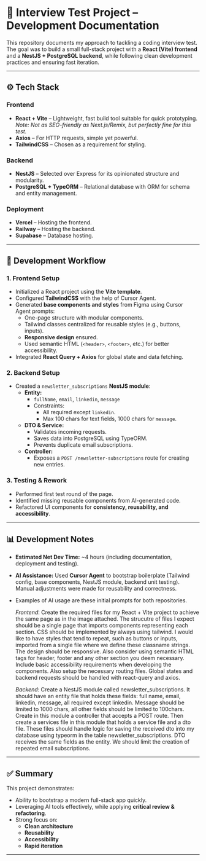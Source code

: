 # 📄 Interview Test Project – Development Documentation

This repository documents my approach to tackling a coding interview test.  
The goal was to build a small full-stack project with a **React (Vite) frontend** and a **NestJS + PostgreSQL backend**, while following clean development practices and ensuring fast iteration.

---

## ⚙️ Tech Stack

### Frontend
- **React + Vite** – Lightweight, fast build tool suitable for quick prototyping.  
  *Note: Not as SEO-friendly as Next.js/Remix, but perfectly fine for this test.*
- **Axios** – For HTTP requests, simple yet powerful.
- **TailwindCSS** – Chosen as a requirement for styling.

### Backend
- **NestJS** – Selected over Express for its opinionated structure and modularity.
- **PostgreSQL + TypeORM** – Relational database with ORM for schema and entity management.

### Deployment
- **Vercel** – Hosting the frontend.
- **Railway** – Hosting the backend.
- **Supabase** – Database hosting.

---

## 🚀 Development Workflow

### 1. Frontend Setup
- Initialized a React project using the **Vite template**.
- Configured **TailwindCSS** with the help of Cursor Agent.
- Generated **base components and styles** from Figma using Cursor Agent prompts:
  - One-page structure with modular components.
  - Tailwind classes centralized for reusable styles (e.g., buttons, inputs).
  - **Responsive design** ensured.
  - Used semantic HTML (`<header>`, `<footer>`, etc.) for better accessibility.
- Integrated **React Query + Axios** for global state and data fetching.

### 2. Backend Setup
- Created a `newsletter_subscriptions` **NestJS module**:
  - **Entity:**  
    - `fullName`, `email`, `linkedin`, `message`
    - Constraints:
      - All required except `linkedin`.
      - Max 100 chars for text fields, 1000 chars for `message`.
  - **DTO & Service:**  
    - Validates incoming requests.
    - Saves data into PostgreSQL using TypeORM.
    - Prevents duplicate email subscriptions.
  - **Controller:**  
    - Exposes a `POST /newsletter-subscriptions` route for creating new entries.

### 3. Testing & Rework
- Performed first test round of the page.
- Identified missing reusable components from AI-generated code.
- Refactored UI components for **consistency, reusability, and accessibility**.

---

## 📊 Development Notes
- **Estimated Net Dev Time:** ~4 hours (including documentation, deployment and testing).
- **AI Assistance:** Used **Cursor Agent** to bootstrap boilerplate (Tailwind config, base components, NestJS module, backend unit testing).  
  Manual adjustments were made for reusability and correctness.
  
- Examples of AI usage are these initial prompts for both repositories. 
  
  *Frontend*:
  Create the required files for my React + Vite project to achieve the same page as in the image attached. The strucutre of files I expect should be a single page that imports components representing each section. CSS should be implemented by        always using tailwind. I would like to have styles that tend to repeat, such as buttons or inputs, imported from a single file where we define these classname strings. The design should be responsive. Also consider using semantic HTML tags for     header, footer and any other section you deem necessary. Include basic accessibility requirements when developing the components. Also setup the necessary routing files. Global states and backend requests should be handled with react-query and     axios. 

  *Backend*:
  Create a NestJS module called newsletter_subscriptions. It should have an entity file that holds these fields: full name, email, linkedin, message, all required except linkedin. Message should be limited to 1000 chars, all other fields should be   limited to 100chars. Create in this module a controller that accepts a POST route. Then create a services file in this module that holds a service file and a dto file. These files should handle logic for saving the received dto into my database    using typeorm in the table newsletter_subscriptions. DTO receives the same fields as the entity. We should limit the creation of repeated email subscriptions.

---

## ✅ Summary
This project demonstrates:
- Ability to bootstrap a modern full-stack app quickly.  
- Leveraging AI tools effectively, while applying **critical review & refactoring**.  
- Strong focus on:
  - **Clean architecture**
  - **Reusability**
  - **Accessibility**
  - **Rapid iteration**

---
